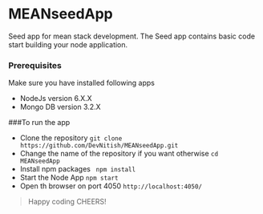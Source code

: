 # MEANseedApp
Seed app for mean stack development. The Seed app contains basic code start building your node application.

### Prerequisites 
Make sure you have installed following apps
* NodeJs version 6.X.X
* Mongo DB version 3.2.X

###To run the app

* Clone the repository  `git clone https://github.com/DevNitish/MEANseedApp.git `
* Change the name of the repository if you want otherwise `cd MEANseedApp`
* Install npm packages  ` npm install`
* Start the Node App  `npm start`
* Open th browser on port 4050 `http://localhost:4050/`

>Happy coding CHEERS!
